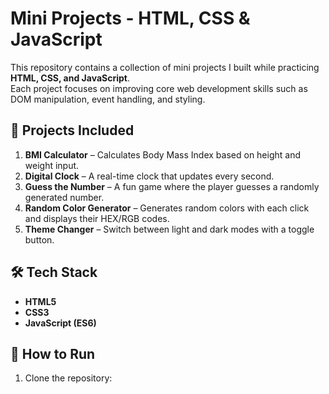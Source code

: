 # Mini Projects - HTML, CSS & JavaScript

This repository contains a collection of mini projects I built while practicing **HTML, CSS, and JavaScript**.  
Each project focuses on improving core web development skills such as DOM manipulation, event handling, and styling.

## 📂 Projects Included
1. **BMI Calculator** – Calculates Body Mass Index based on height and weight input.  
2. **Digital Clock** – A real-time clock that updates every second.  
3. **Guess the Number** – A fun game where the player guesses a randomly generated number.  
4. **Random Color Generator** – Generates random colors with each click and displays their HEX/RGB codes.  
5. **Theme Changer** – Switch between light and dark modes with a toggle button.  

## 🛠️ Tech Stack
- **HTML5**  
- **CSS3**  
- **JavaScript (ES6)**  

## 🚀 How to Run
1. Clone the repository:
   ```bash

